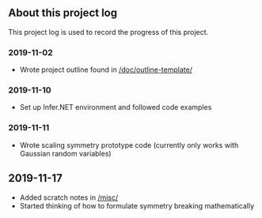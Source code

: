 ## About this project log

This project log is used to record the progress of this project.


### 2019-11-02

* Wrote project outline found in [/doc/outline-template/](https://github.com/chiukenny/kc-stat547c/tree/master/doc/outline-template)


### 2019-11-10

* Set up Infer.NET environment and followed code examples


### 2019-11-11

* Wrote scaling symmetry prototype code (currently only works with Gaussian random variables)


## 2019-11-17

* Added scratch notes in [/misc/](https://github.com/chiukenny/kc-stat547c/tree/master/misc)
* Started thinking of how to formulate symmetry breaking mathematically